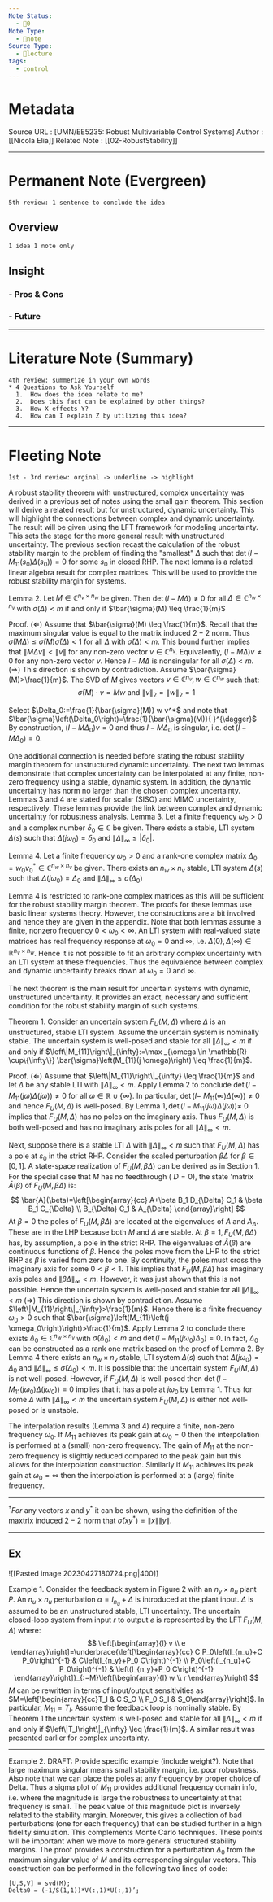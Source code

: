 ```yaml
---
Note Status:
  - 🌱0
Note Type:
  - 📄note
Source Type:
  - 🏫lecture
tags:
  - control
---
```

# Metadata
Source URL       : [UMN/EE5235: Robust Multivariable Control Systems]
Author              : [[Nicola Elia]]
Related Note     : [[02-RobustStability]]


---

# Permanent Note (Evergreen)
	5th review: 1 sentence to conclude the idea
## Overview
	1 idea 1 note only


## Insight
### - Pros & Cons


### - Future


---

# Literature Note (Summary)
	4th review: summerize in your own words
	* 4 Questions to Ask Yourself
	  1.  How does the idea relate to me?
	  2.  Does this fact can be explained by other things?
	  3.  How X effects Y?
	  4.  How can I explain Z by utilizing this idea?


---

# Fleeting Note 
	1st - 3rd review: orginal -> underline -> highlight

A robust stability theorem with unstructured, complex uncertainty was derived in a previous set of notes using the small gain theorem. This section will derive a related result but for unstructured, dynamic uncertainty. This will highlight the connections between complex and dynamic uncertainty. The result will be given using the LFT framework for modeling uncertainty. This sets the stage for the more general result with unstructured uncertainty.
The previous section recast the calculation of the robust stability margin to the problem of finding the "smallest" $\Delta$ such that $\operatorname{det}\left(I-M_{11}\left(s_0\right) \Delta\left(s_0\right)\right)=0$ for some $s_0$ in closed RHP. The next lemma is a related linear algebra result for complex matrices. This will be used to provide the robust stability margin for systems.

Lemma 2. Let $M \in \mathbb{C}^{n_v \times n_w}$ be given. Then $\operatorname{det}(I-M \Delta) \neq 0$ for all $\Delta \in \mathbb{C}^{n_w \times n_v}$ with $\bar{\sigma}(\Delta)<m$ if and only if $\bar{\sigma}(M) \leq \frac{1}{m}$

Proof. $(\Leftarrow)$ Assume that $\bar{\sigma}(M) \leq \frac{1}{m}$. Recall that the maximum singular value is equal to the matrix induced $2-2$ norm. Thus $\bar{\sigma}(M \Delta) \leq \bar{\sigma}(M) \bar{\sigma}(\Delta)<1$ for all $\Delta$ with $\bar{\sigma}(\Delta)<m$. This bound further implies that $\|M \Delta v\|<\|v\|$ for any non-zero vector $v \in \mathbb{C}^{n_v}$. Equivalently, $(I-M \Delta) v \neq 0$ for any non-zero vector $v$. Hence $I-M \Delta$ is nonsingular for all $\bar{\sigma}(\Delta)<m$.
$(\Rightarrow)$ This direction is shown by contradiction. Assume $\bar{\sigma}(M)>\frac{1}{m}$. The SVD of $M$ gives vectors $v \in \mathbb{C}^{n_v}, w \in \mathbb{C}^{n_w}$ such that:
$$
\bar{\sigma}(M) \cdot v=M w \text { and }\|v\|_2=\|w\|_2=1
$$

Select $\Delta_0:=\frac{1}{\bar{\sigma}(M)} w v^*$ and note that $\bar{\sigma}\left(\Delta_0\right)=\frac{1}{\bar{\sigma}(M)}{ }^{\dagger}$ By construction, $\left(I-M \Delta_0\right) v=0$ and thus $I-M \Delta_0$ is singular, i.e. $\operatorname{det}\left(I-M \Delta_0\right)=0$.

One additional connection is needed before stating the robust stability margin theorem for unstructured dynamic uncertainty. The next two lemmas demonstrate that complex uncertainty can be interpolated at any finite, non-zero frequency using a stable, dynamic system. In addition, the dynamic uncertainty has norm no larger than the chosen complex uncertainty. Lemmas 3 and 4 are stated for scalar (SISO) and MIMO uncertainty, respectively. These lemmas provide the link between complex and dynamic uncertainty for robustness analysis.
Lemma 3. Let a finite frequency $\omega_0>0$ and a complex number $\delta_0 \in \mathbb{C}$ be given. There exists a stable, LTI system $\Delta(s)$ such that $\Delta\left(j \omega_0\right)=\delta_0$ and $\|\Delta\|_{\infty} \leq\left|\delta_0\right|$.

Lemma 4. Let a finite frequency $\omega_0>0$ and a rank-one complex matrix $\Delta_0=w_0 v_0^* \in \mathbb{C}^{n_w \times n_v}$ be given. There exists an $n_w \times n_v$ stable, LTI system $\Delta(s)$ such that $\Delta\left(j \omega_0\right)=\Delta_0$ and $\|\Delta\|_{\infty} \leq \bar{\sigma}\left(\Delta_0\right)$

Lemma 4 is restricted to rank-one complex matrices as this will be sufficient for the robust stability margin theorem. The proofs for these lemmas use basic linear systems theory. However, the constructions are a bit involved and hence they are given in the appendix. Note that both lemmas assume a finite, nonzero frequency $0<\omega_0<\infty$. An LTI system with real-valued state matrices has real frequency response at $\omega_0=0$ and $\infty$, i.e. $\Delta(0), \Delta(\infty) \in \mathbb{R}^{n_v \times n_w}$. Hence it is not possible to fit an arbitrary complex uncertainty with an LTI system at these frequencies. Thus the equivalence between complex and dynamic uncertainty breaks down at $\omega_0=0$ and $\infty$.

The next theorem is the main result for uncertain systems with dynamic, unstructured uncertainty. It provides an exact, necessary and sufficient condition for the robust stability margin of such systems.

Theorem 1. Consider an uncertain system $F_U(M, \Delta)$ where $\Delta$ is an unstructured, stable LTI system. Assume the uncertain system is nominally stable. The uncertain system is well-posed and stable for all $\|\Delta\|_{\infty}<m$ if and only if $\left\|M_{11}\right\|_{\infty}:=\max _{\omega \in \mathbb{R} \cup\{\infty\}} \bar{\sigma}\left(M_{11}(j \omega)\right) \leq \frac{1}{m}$.

Proof. $(\Leftarrow)$ Assume that $\left\|M_{11}\right\|_{\infty} \leq \frac{1}{m}$ and let $\Delta$ be any stable LTI with $\|\Delta\|_{\infty}<m$. Apply Lemma 2 to conclude $\operatorname{det}\left(I-M_{11}(j \omega) \Delta(j \omega)\right) \neq 0$ for all $\omega \in \mathbb{R} \cup\{\infty\}$. In particular, $\operatorname{det}(I-$ $\left.M_{11}(\infty) \Delta(\infty)\right) \neq 0$ and hence $F_U(M, \Delta)$ is well-posed. By Lemma $1, \operatorname{det}\left(I-M_{11}(j \omega) \Delta(j \omega)\right) \neq$ 0 implies that $F_U(M, \Delta)$ has no poles on the imaginary axis. Thus $F_U(M, \Delta)$ is both well-posed and has no imaginary axis poles for all $\|\Delta\|_{\infty}<m$.

Next, suppose there is a stable LTI $\Delta$ with $\|\Delta\|_{\infty}<m$ such that $F_U(M, \Delta)$ has a pole at $s_0$ in the strict RHP. Consider the scaled perturbation $\beta \Delta$ for $\beta \in[0,1]$. A state-space realization of $F_U(M, \beta \Delta)$ can be derived as in Section 1. For the special case that $M$ has no feedthrough ( $D=0)$, the state 'matrix $\bar{A}(\beta)$ of $F_U(M, \beta \Delta)$ is:
$$
\bar{A}(\beta)=\left[\begin{array}{cc}
A+\beta B_1 D_{\Delta} C_1 & \beta B_1 C_{\Delta} \\
B_{\Delta} C_1 & A_{\Delta}
\end{array}\right]
$$
At $\beta=0$ the poles of $F_U(M, \beta \Delta)$ are located at the eigenvalues of $A$ and $A_{\Delta}$. These are in the LHP because both $M$ and $\Delta$ are stable. At $\beta=1, F_U(M, \beta \Delta)$ has, by assumption, a pole in the strict RHP. The eigenvalues of $\bar{A}(\beta)$ are continuous functions of $\beta$. Hence the poles move from the LHP to the strict RHP as $\beta$ is varied from zero to one. By continuity, the poles must cross the imaginary axis for some $0<\beta<1$. This implies that $F_U(M, \beta \Delta)$ has imaginary axis poles and $\|\beta \Delta\|_{\infty}<m$. However, it was just shown that this is not possible. Hence the uncertain system is well-posed and stable for all $\|\Delta\|_{\infty}<m$
$(\Rightarrow)$ This direction is shown by contradiction. Assume $\left\|M_{11}\right\|_{\infty}>\frac{1}{m}$. Hence there is a finite frequency $\omega_0>0$ such that $\bar{\sigma}\left(M_{11}\left(j \omega_0\right)\right)>\frac{1}{m}$. Apply Lemma 2 to conclude there exists $\Delta_0 \in \mathbb{C}^{n_w \times n_v}$ with $\bar{\sigma}\left(\Delta_0\right)<m$ and $\operatorname{det}\left(I-M_{11}\left(j \omega_0\right) \Delta_0\right)=0$. In fact, $\Delta_0$ can be constructed as a rank one matrix based on the proof of Lemma 2. By Lemma 4 there exists an $n_w \times n_v$ stable, LTI system $\Delta(s)$ such that $\Delta\left(j \omega_0\right)=\Delta_0$ and $\|\Delta\|_{\infty} \leq \bar{\sigma}\left(\Delta_0\right)<m$. It is possible that the uncertain system $F_U(M, \Delta)$ is not well-posed. However, if $F_U(M, \Delta)$ is well-posed then $\operatorname{det}\left(I-M_{11}\left(j \omega_0\right) \Delta\left(j \omega_0\right)\right)=0$ implies that it has a pole at $j \omega_0$ by Lemma 1. Thus for some $\Delta$ with $\|\Delta\|_{\infty}<m$ the uncertain system $F_U(M, \Delta)$ is either not well-posed or is unstable.

The interpolation results (Lemma 3 and 4) require a finite, non-zero frequency $\omega_0$. If $M_{11}$ achieves its peak gain at $\omega_0=0$ then the interpolation is performed at a (small) non-zero frequency. The gain of $M_{11}$ at the non-zero frequency is slightly reduced compared to the peak gain but this allows for the interpolation construction. Similarly if $M_{11}$ achieves its peak gain at $\omega_0=\infty$ then the interpolation is performed at a (large) finite frequency.


---
${ }^{\dagger} F o r$ any vectors $x$ and $y^*$ it can be shown, using the definition of the maxtrix induced $2-2$ norm that $\bar{\sigma}\left(x y^*\right)=\|x\|\|y\|$.


---
## Ex

![[Pasted image 20230427180724.png|400]]

Example 1. Consider the feedback system in Figure 2 with an $n_y \times n_u$ plant $P$. An $n_u \times n_u$ perturbation $\alpha=I_{n_u}+\Delta$ is introduced at the plant input. $\Delta$ is assumed to be an unstructured stable, LTI uncertainty. The uncertain closed-loop system from input $r$ to output $e$ is represented by the $\operatorname{LFT} F_U(M, \Delta)$ where:
$$
\left[\begin{array}{l}
v \\
e
\end{array}\right]=\underbrace{\left[\begin{array}{cc}
C P_0\left(I_{n_u}+C P_0\right)^{-1} & C\left(I_{n_y}+P_0 C\right)^{-1} \\
P_0\left(I_{n_u}+C P_0\right)^{-1} & \left(I_{n_y}+P_0 C\right)^{-1}
\end{array}\right]}_{:=M}\left[\begin{array}{l}
w \\
r
\end{array}\right]
$$
$M$ can be rewritten in terms of input/output sensitivities as $M=\left[\begin{array}{cc}T_I & C S_O \\ P_0 S_I & S_O\end{array}\right]$. In particular, $M_{11}=T_I$. Assume the feedback loop is nominally stable. By Theorem 1 the uncertain system is well-posed and stable for all $\|\Delta\|_{\infty}<m$ if and only if $\left\|T_I\right\|_{\infty} \leq \frac{1}{m}$. A similar result was presented earlier for complex uncertainty.

---
Example 2. DRAFT: Provide specific example (include weight?). Note that large maximum singular means small stability margin, i.e. poor robustness. Also note that we can place the poles at any frequency by proper choice of Delta. Thus a sigma plot of $M_{11}$ provides additional frequency domain info, i.e. where the magnitude is large the robustness to uncertainty at that frequency is small. The peak value of this magnitude plot is inversely related to the stability margin. Moreover, this gives a collection of bad perturbations (one for each frequency) that can be studied further in a high fidelity simulation. This complements Monte Carlo techniques. These points will be important when we move to more general structured stability margins.
The proof provides a construction for a perturbation $\Delta_0$ from the maximum singular value of $M$ and its corresponding singular vectors. This construction can be performed in the following two lines of code:

	[U,S,V] = svd(M);
	Delta0 = (-1/S(1,1))*V(:,1)*U(:,1)’;